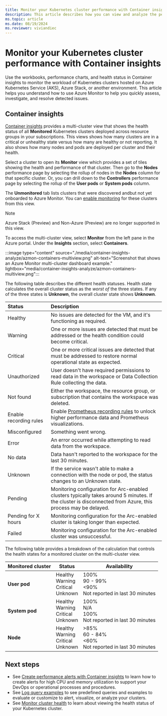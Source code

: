 ```yaml
---
title: Monitor your Kubernetes cluster performance with Container insights
description: This article describes how you can view and analyze the performance of a Kubernetes cluster with Container insights.
ms.topic: article
ms.date: 08/19/2024
ms.reviewer: viviandiec
---
```


# Monitor your Kubernetes cluster performance with Container insights

Use the workbooks, performance charts, and health status in Container insights to monitor the workload of Kubernetes clusters hosted on Azure Kubernetes Service (AKS), Azure Stack, or another environment. This article helps you understand how to use Azure Monitor to help you quickly assess, investigate, and resolve detected issues.


## Container insights
[Container insights](./kubernetes-monitoring-overview.md) provides a multi-cluster view that shows the health status of all **Monitored** Kubernetes clusters deployed across resource groups in your subscriptions. This views shows how many clusters are in a critical or unhealthy state versus how many are healthy or not reporting. It also shows how many nodes and pods are deployed per cluster and their health. 

Select a cluster to open its **Monitor** view which provides a set of tiles showing the health and performance of that cluster. Then go to the **Nodes** performance page by selecting the rollup of nodes in the **Nodes** column for that specific cluster. Or, you can drill down to the **Controllers** performance page by selecting the rollup of the **User pods** or **System pods** column.



The **Unmonitored** tab lists clusters that were discovered andbut not yet onboarded to Azure Monitor. You can [enable monitoring](./kubernetes-monitoring-enable-portal.md) for these clusters from this view.

>[!NOTE]
>Azure Stack (Preview) and Non-Azure (Preview) are no longer supported in this view.

To access the multi-cluster view, select **Monitor** from the left pane in the Azure portal. Under the **Insights** section, select **Containers**.

:::image type="content" source="./media/container-insights-analyze/azmon-containers-multiview.png" alt-text="Screenshot that shows an Azure Monitor multi-cluster dashboard example." lightbox="media/container-insights-analyze/azmon-containers-multiview.png":::



The following table describes the different health statuses. Health state calculates the overall cluster status as the *worst of* the three states. If any of the three states is **Unknown**, the overall cluster state shows **Unknown**.

| Status | Description |
|:---|:---|
| Healthy | No issues are detected for the VM, and it's functioning as required.
| Warning | One or more issues are detected that must be addressed or the health condition could become critical. |
| Critical | One or more critical issues are detected that must be addressed to restore normal operational state as expected. |
| Unauthorized | User doesn't have required permissions to read data in the workspace or Data Collection Rule collecting the data. |
| Not found | Either the workspace, the resource group, or subscription that contains the workspace was deleted. |
| Enable recording rules | Enable [Prometheus recording rules](prometheus-metrics-scrape-default.md#prometheus-visualization-recording-rules) to unlock higher performance data and Prometheus visualizations.
| Misconfigured | Something went wrong.
| Error | An error occurred while attempting to read data from the workspace.
| No data | Data hasn't reported to the workspace for the last 30 minutes.
| Unknown | If the service wasn't able to make a connection with the node or pod, the status changes to an Unknown state.
| Pending | Monitoring configuration for Arc-enabled clusters typically takes around 5 minutes. If the cluster is disconnected from Azure, this process may be delayed. 
| Pending for X hours | Monitoring configuration for the Arc-enabled cluster is taking longer than expected.
| Failed | Monitoring configuration for the Arc-enabled cluster was unsuccessful.

The following table provides a breakdown of the calculation that controls the health states for a monitored cluster on the multi-cluster view.

| Monitored cluster |Status |Availability |
|-------|-------|-----------------|
|**User pod**| Healthy<br>Warning<br>Critical<br>Unknown |100%<br>90 - 99%<br><90%<br>Not reported in last 30 minutes |
|**System pod**| Healthy<br>Warning<br>Critical<br>Unknown |100%<br>N/A<br>100%<br>Not reported in last 30 minutes |
|**Node** | Healthy<br>Warning<br>Critical<br>Unknown | >85%<br>60 - 84%<br><60%<br>Not reported in last 30 minutes |



## Next steps

- See [Create performance alerts with Container insights](./container-insights-log-alerts.md) to learn how to create alerts for high CPU and memory utilization to support your DevOps or operational processes and procedures.
- See [Log query examples](container-insights-log-query.md) to see predefined queries and examples to evaluate or customize to alert, visualize, or analyze your clusters.
- See [Monitor cluster health](./container-insights-overview.md) to learn about viewing the health status of your Kubernetes cluster.
